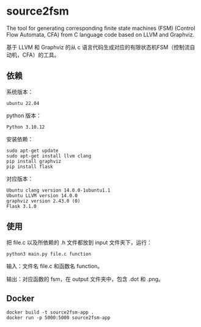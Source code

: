 # source2fsm
The tool for generating corresponding finite state machines (FSM) (Control Flow Automata, CFA) from C language code based on LLVM and Graphviz.

基于 LLVM 和 Graphviz  的从 c 语言代码生成对应的有限状态机FSM（控制流自动机，CFA）的工具。

## 依赖

系统版本：

```
ubuntu 22.04
```

python 版本：

```
Python 3.10.12
```

安装依赖：

```
sudo apt-get update
sudo apt-get install llvm clang
pip install graphviz
pip install flask
```

对应版本：

```
Ubuntu clang version 14.0.0-1ubuntu1.1
Ubuntu LLVM version 14.0.0
graphviz version 2.43.0 (0)
Flask 3.1.0
```


## 使用

把 file.c 以及所依赖的 .h 文件都放到 input 文件夹下，运行：

```
python3 main.py file.c function
```

输入：文件名 file.c 和函数名 function。

输出：对应函数的 fsm，在 output 文件夹中，包含 .dot 和 .png。

## Docker 

```
docker build -t source2fsm-app .
docker run -p 5000:5000 source2fsm-app
```

